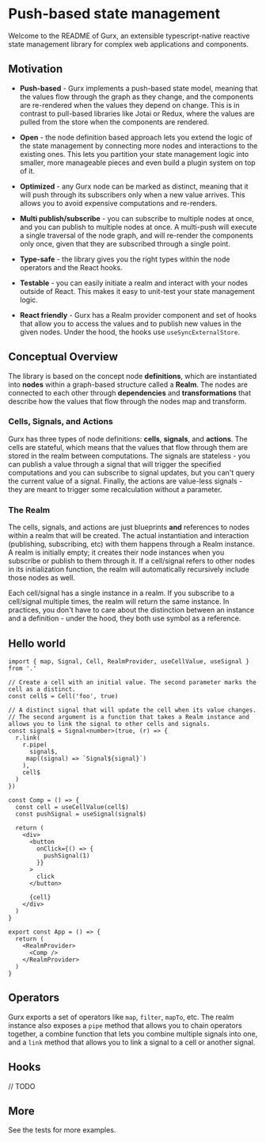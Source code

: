 # Push-based state management 

Welcome to the README of Gurx, an extensible typescript-native reactive state management library for complex web applications and components. 

## Motivation

- **Push-based** - Gurx implements a push-based state model, meaning that the values flow through the graph as they change, and the components are re-rendered when the values they depend on change. This is in contrast to pull-based libraries like Jotai or Redux, where the values are pulled from the store when the components are rendered. 

- **Open** - the node definition based approach lets you extend the logic of the state management by connecting more nodes and interactions to the existing ones. This lets you partition your state management logic into smaller, more manageable pieces and even build a plugin system on top of it. 

- **Optimized** - any Gurx node can be marked as distinct, meaning that it will push through its subscribers only when a new value arrives. This allows you to avoid expensive computations and re-renders. 

- **Multi publish/subscribe** - you can subscribe to multiple nodes at once, and you can publish to multiple nodes at once. A multi-push will execute a single traversal of the node graph, and will re-render the components only once, given that they are subscribed through a single point. 

- **Type-safe** - the library gives you the right types within the node operators and the React hooks.

- **Testable** - you can easily initiate a realm and interact with your nodes outside of React. This makes it easy to unit-test your state management logic. 

- **React friendly** - Gurx has a Realm provider component and set of hooks that allow you to access the values and to publish new values in the given nodes. Under the hood, the hooks use `useSyncExternalStore`.

## Conceptual Overview

The library is based on the concept node **definitions**, which are instantiated into **nodes** within a graph-based structure called a **Realm**. The nodes are connected to each other through **dependencies** and **transformations** that describe how the values that flow through the nodes map and transform. 

### Cells, Signals, and Actions

Gurx has three types of node definitions: **cells**, **signals**, and **actions**. The cells are stateful, which means that the values that flow through them are stored in the realm between computations. The signals are stateless - you can publish a value through a signal that will trigger the specified computations and you can subscribe to signal updates, but you can't query the current value of a signal. Finally, the actions are value-less signals - they are meant to trigger some recalculation without a parameter. 

### The Realm

The cells, signals, and actions are just blueprints **and** references to nodes within a realm that will be created. The actual instantiation and interaction (publishing, subscribing, etc) with them happens through a Realm instance. A realm is initially empty; it creates their node instances when you subscribe or publish to them through it. If a cell/signal refers to other nodes in its initialization function, the realm will automatically recursively include those nodes as well. 

Each cell/signal has a single instance in a realm. If you subscribe to a cell/signal multiple times, the realm will return the same instance. In practices, you don't have to care about the distinction between an instance and a definition - under the hood, they both use symbol as a reference.

## Hello world

```tsx
import { map, Signal, Cell, RealmProvider, useCellValue, useSignal } from '.'

// Create a cell with an initial value. The second parameter marks the cell as a distinct.
const cell$ = Cell('foo', true)

// A distinct signal that will update the cell when its value changes. 
// The second argument is a function that takes a Realm instance and allows you to link the signal to other cells and signals. 
const signal$ = Signal<number>(true, (r) => {
  r.link(
    r.pipe(
      signal$,
     map((signal) => `Signal${signal}`)
    ),
    cell$
  )
})

const Comp = () => {
  const cell = useCellValue(cell$)
  const pushSignal = useSignal(signal$)

  return (
    <div>
      <button
        onClick={() => {
          pushSignal(1)
        }}
      >
        click
      </button>

      {cell}
    </div>
  )
}

export const App = () => {
  return (
    <RealmProvider>
      <Comp />
    </RealmProvider>
  )
}
```

## Operators 

Gurx exports a set of operators like `map`, `filter`, `mapTo`, etc. The realm instance also exposes a `pipe` method that allows you to chain operators together, a combine function that lets you combine multiple signals into one, and a `link` method that allows you to link a signal to a cell or another signal.

## Hooks 

// TODO

## More
See the tests for more examples. 
